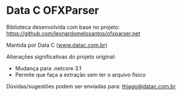 # Data C OFXParser

Biblioteca desenvolvida com base no projeto: https://github.com/leonardomelosantos/ofxparser.net

Mantida por Data C (www.datac.com.br)

Alterações significativas do projeto original:

- Mudança para .netcore 3.1
- Permite que faça a extração sem ter o arquivo físico

Dúvidas/sugestões podem ser enviadas para: thiago@datac.com.br
